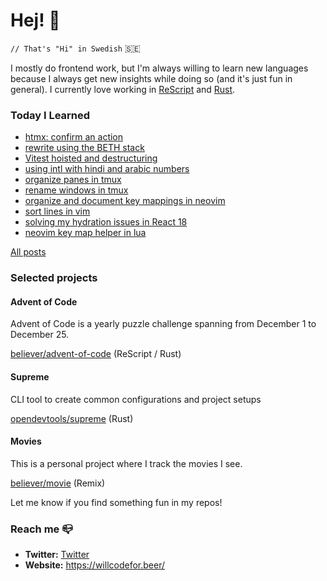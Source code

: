 # Hej! :wave:

`// That's "Hi" in Swedish` 🇸🇪

I mostly do frontend work, but I'm always willing to learn new languages because I always get new insights while doing so (and it's just fun in general). I currently love working in [ReScript](https://rescript-lang.org/) and [Rust](https://www.rust-lang.org/).

### Today I Learned

<!--START_SECTION:feed-->
* [htmx: confirm an action](https:&#x2F;&#x2F;willcodefor.beer&#x2F;posts&#x2F;htmxc)
* [rewrite using the BETH stack](https:&#x2F;&#x2F;willcodefor.beer&#x2F;posts&#x2F;beth)
* [Vitest hoisted and destructuring](https:&#x2F;&#x2F;willcodefor.beer&#x2F;posts&#x2F;vitesth)
* [using intl with hindi and arabic numbers](https:&#x2F;&#x2F;willcodefor.beer&#x2F;posts&#x2F;intlu)
* [organize panes in tmux](https:&#x2F;&#x2F;willcodefor.beer&#x2F;posts&#x2F;tmuxswp)
* [rename windows in tmux](https:&#x2F;&#x2F;willcodefor.beer&#x2F;posts&#x2F;tmuxrn)
* [organize and document key mappings in neovim](https:&#x2F;&#x2F;willcodefor.beer&#x2F;posts&#x2F;keyvim)
* [sort lines in vim](https:&#x2F;&#x2F;willcodefor.beer&#x2F;posts&#x2F;sortvim)
* [solving my hydration issues in React 18](https:&#x2F;&#x2F;willcodefor.beer&#x2F;posts&#x2F;rhyd)
* [neovim key map helper in lua](https:&#x2F;&#x2F;willcodefor.beer&#x2F;posts&#x2F;luamap)
<!--END_SECTION:feed-->

[All posts](https://willcodefor.beer/posts)

### Selected projects

#### Advent of Code

Advent of Code is a yearly puzzle challenge spanning from December 1 to December 25.

[believer/advent-of-code](https://github.com/believer/advent-of-code) (ReScript / Rust)

#### Supreme

CLI tool to create common configurations and project setups

[opendevtools/supreme](https://github.com/opendevtools/supreme) (Rust)

#### Movies

This is a personal project where I track the movies I see.

[believer/movie](https://github.com/believer/movie) (Remix)

Let me know if you find something fun in my repos!

### Reach me 📪 

- **Twitter:** [Twitter](https://twitter.com/rnattochdag)
- **Website:** https://willcodefor.beer/
